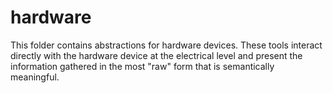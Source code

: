 # hardware

This folder contains abstractions for hardware devices. These tools interact directly with the hardware device at the electrical level and present the information gathered in the most "raw" form that is semantically meaningful.
